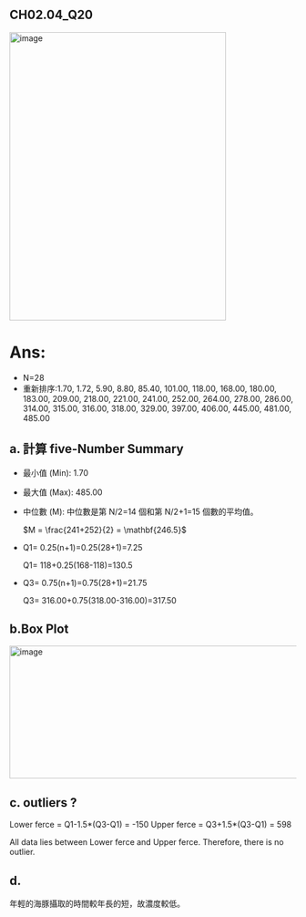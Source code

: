 ## CH02.04_Q20
<img width="380" height="506" alt="image" src="https://github.com/user-attachments/assets/0d0cab24-3f45-45c1-9423-d605b5c27e70" />


# Ans:

- N=28
- 重新排序:1.70, 1.72, 5.90, 8.80, 85.40, 101.00, 118.00, 168.00, 180.00, 183.00, 209.00,
  218.00, 221.00, 241.00, 252.00, 264.00, 278.00, 286.00, 314.00, 315.00, 316.00, 318.00,
  329.00, 397.00, 406.00, 445.00, 481.00, 485.00

## a. 計算 five-Number Summary

- 最小值 (Min): 1.70

- 最大值 (Max): 485.00

- 中位數 (M): 中位數是第 N/2=14 個和第 N/2+1=15 個數的平均值。

    $M = \frac{241+252}{2} = \mathbf{246.5}$  
  
- Q1= 0.25(n+1)=0.25(28+1)=7.25
 
    Q1= 118+0.25(168-118)=130.5 

- Q3= 0.75(n+1)=0.75(28+1)=21.75 

    Q3= 316.00+0.75(318.00-316.00)=317.50


## b.Box Plot

<img width="666" height="233" alt="image" src="https://github.com/user-attachments/assets/df2c4d3e-383f-4984-912e-db04154ad304" />

## c. outliers ?

Lower ferce = Q1-1.5*(Q3-Q1) = -150
Upper ferce = Q3+1.5*(Q3-Q1) = 598

All data lies between Lower ferce and Upper ferce. Therefore, there is no outlier.

## d.

年輕的海豚攝取的時間較年長的短，故濃度較低。
